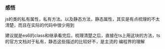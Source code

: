 ### 感悟

js的类的私有属性，私有方法。以及静态方法，静态属性，其实是有点梳理的不太清楚，而且在实际的代码中很少用到

建议就是es6的class和继承看完后，梳理清楚之后，直接在ts上用这块的方法，ts的官方文档对于私有，静态这些描述的比较好不，是主流的
编程界的理解